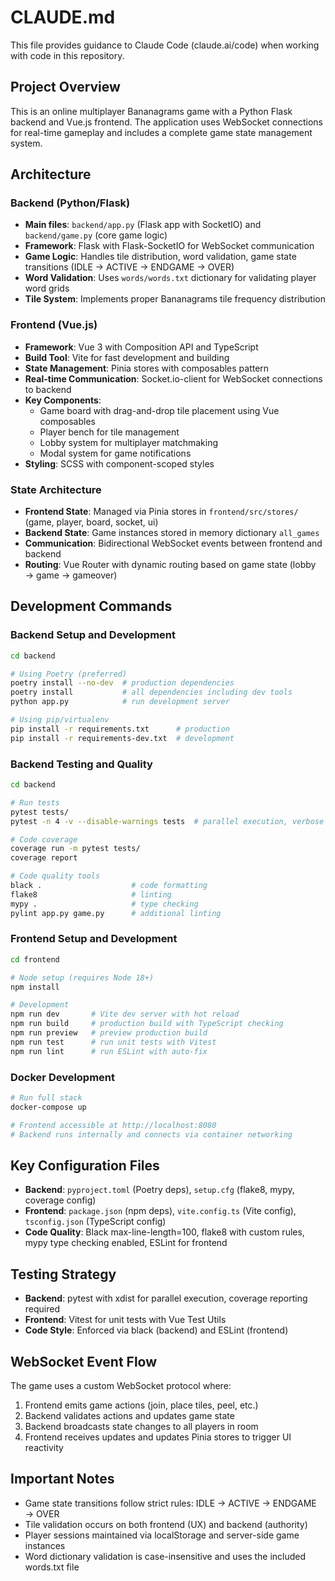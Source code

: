 # CLAUDE.md

This file provides guidance to Claude Code (claude.ai/code) when working with code in this repository.

## Project Overview

This is an online multiplayer Bananagrams game with a Python Flask backend and Vue.js frontend. The application uses WebSocket connections for real-time gameplay and includes a complete game state management system.

## Architecture

### Backend (Python/Flask)
- **Main files**: `backend/app.py` (Flask app with SocketIO) and `backend/game.py` (core game logic)
- **Framework**: Flask with Flask-SocketIO for WebSocket communication
- **Game Logic**: Handles tile distribution, word validation, game state transitions (IDLE → ACTIVE → ENDGAME → OVER)
- **Word Validation**: Uses `words/words.txt` dictionary for validating player word grids
- **Tile System**: Implements proper Bananagrams tile frequency distribution

### Frontend (Vue.js)
- **Framework**: Vue 3 with Composition API and TypeScript
- **Build Tool**: Vite for fast development and building
- **State Management**: Pinia stores with composables pattern
- **Real-time Communication**: Socket.io-client for WebSocket connections to backend
- **Key Components**:
  - Game board with drag-and-drop tile placement using Vue composables
  - Player bench for tile management
  - Lobby system for multiplayer matchmaking
  - Modal system for game notifications
- **Styling**: SCSS with component-scoped styles

### State Architecture
- **Frontend State**: Managed via Pinia stores in `frontend/src/stores/` (game, player, board, socket, ui)
- **Backend State**: Game instances stored in memory dictionary `all_games`
- **Communication**: Bidirectional WebSocket events between frontend and backend
- **Routing**: Vue Router with dynamic routing based on game state (lobby → game → gameover)

## Development Commands

### Backend Setup and Development
```bash
cd backend

# Using Poetry (preferred)
poetry install --no-dev  # production dependencies
poetry install           # all dependencies including dev tools
python app.py            # run development server

# Using pip/virtualenv
pip install -r requirements.txt      # production
pip install -r requirements-dev.txt  # development
```

### Backend Testing and Quality
```bash
cd backend

# Run tests
pytest tests/
pytest -n 4 -v --disable-warnings tests  # parallel execution, verbose

# Code coverage
coverage run -m pytest tests/
coverage report

# Code quality tools
black .                    # code formatting
flake8                     # linting
mypy .                     # type checking
pylint app.py game.py      # additional linting
```

### Frontend Setup and Development
```bash
cd frontend

# Node setup (requires Node 18+)
npm install

# Development
npm run dev       # Vite dev server with hot reload
npm run build     # production build with TypeScript checking
npm run preview   # preview production build
npm run test      # run unit tests with Vitest
npm run lint      # run ESLint with auto-fix
```

### Docker Development
```bash
# Run full stack
docker-compose up

# Frontend accessible at http://localhost:8080
# Backend runs internally and connects via container networking
```

## Key Configuration Files

- **Backend**: `pyproject.toml` (Poetry deps), `setup.cfg` (flake8, mypy, coverage config)
- **Frontend**: `package.json` (npm deps), `vite.config.ts` (Vite config), `tsconfig.json` (TypeScript config)
- **Code Quality**: Black max-line-length=100, flake8 with custom rules, mypy type checking enabled, ESLint for frontend

## Testing Strategy

- **Backend**: pytest with xdist for parallel execution, coverage reporting required
- **Frontend**: Vitest for unit tests with Vue Test Utils
- **Code Style**: Enforced via black (backend) and ESLint (frontend)

## WebSocket Event Flow

The game uses a custom WebSocket protocol where:
1. Frontend emits game actions (join, place tiles, peel, etc.)
2. Backend validates actions and updates game state
3. Backend broadcasts state changes to all players in room
4. Frontend receives updates and updates Pinia stores to trigger UI reactivity

## Important Notes

- Game state transitions follow strict rules: IDLE → ACTIVE → ENDGAME → OVER
- Tile validation occurs on both frontend (UX) and backend (authority)
- Player sessions maintained via localStorage and server-side game instances
- Word dictionary validation is case-insensitive and uses the included words.txt file
